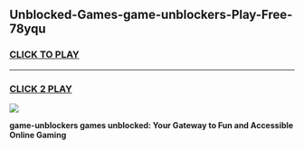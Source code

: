 
## Unblocked-Games-game-unblockers-Play-Free-78yqu
<h3>
<a href="https://premium76.site?title=game-unblockers&ref=21A">CLICK TO PLAY</a></h3>
<hr>

<h3>
<a href="https://premium76.site?title=game-unblockers&ref=21A">CLICK 2 PLAY</a>
  
</h3>

<a href="https://premium76.site?title=game-unblockers&ref=21A"><img src="https://clearcache.store/games.png"></a>


**game-unblockers games unblocked: Your Gateway to Fun and Accessible Online Gaming**
